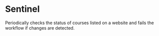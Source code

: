 # Sentinel

Periodically checks the status of courses listed on a website and fails the workflow if changes are detected.
